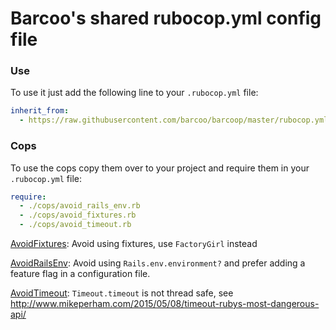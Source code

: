 Barcoo's shared rubocop.yml config file
====================

### Use

To use it just add the following line to your `.rubocop.yml` file:
```yaml
inherit_from:
  - https://raw.githubusercontent.com/barcoo/barcoop/master/rubocop.yml
```

### Cops

To use the cops copy them over to your project and require them in your `.rubocop.yml` file:
```yaml
require:
  - ./cops/avoid_rails_env.rb
  - ./cops/avoid_fixtures.rb
  - ./cops/avoid_timeout.rb
```

[AvoidFixtures](cops/avoid_fixtures.rb): Avoid using fixtures, use `FactoryGirl` instead

[AvoidRailsEnv](cops/avoid_rails_env.rb): Avoid using `Rails.env.environment?` and prefer adding a feature flag in a configuration file.

[AvoidTimeout](cops/avoid_timeout.rb): `Timeout.timeout` is not thread safe, see http://www.mikeperham.com/2015/05/08/timeout-rubys-most-dangerous-api/
